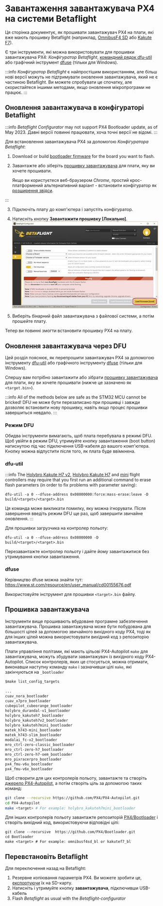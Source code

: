 # Завантаження завантажувача PX4 на системи Betaflight

Ця сторінка документує, як прошивати завантажувач PX4 на плати, які вже мають прошивку Betaflight (наприклад, [OmnibusF4 SD](../flight_controller/omnibus_f4_sd.md) або [Kakute F7](../flight_controller/kakutef7.md)).

Є три інструменти, які можна використовувати для прошивки завантажувача PX4: _Конфігуратор Betaflight_, [командний рядок dfu-util](http://dfu-util.sourceforge.net/) або графічний інструмент [dfuse](https://www.st.com/en/development-tools/stsw-stm32080.html) (тільки для Windows).

:::info
_Конфігуратор Betaflight_ є найпростішим використанням, але більш нові версії можуть не підтримувати оновлення завантажувача, який не є частиною Betaflight.
Ви можете спробувати це спочатку, але скористайтеся іншими методами, якщо оновлення мікропрограми не працює.
:::

## Оновлення завантажувача в конфігураторі Betaflight

:::info
_Betaflight Configurator_ may not support PX4 Bootloader update, as of May 2023.
Давні версії повинні працювати, хоча точні версії не відомі.
:::

Для встановлення завантажувача PX4 за допомогою _Конфігуратора Betaflight_:

1. Download or build [bootloader firmware](#bootloader-firmware) for the board you want to flash.

2. Завантажте або зіберіть [прошивку завантажувача](#bootloader-firmware) для плати, яку ви хочете прошивати.

   Якщо ви користуєтеся веб-браузером _Chrome_, простий крос-платформений альтернативний варіант - встановити конфігуратор як [розширення звідси](https://chrome.google.com/webstore/detail/betaflight-configurator/kdaghagfopacdngbohiknlhcocjccjao).

:::

3. Підключіть плату до комп'ютера і запустіть конфігуратор.

4. Натисніть кнопку **Завантажити прошивку [Локально]**.
   ![Betaflight Configurator - Local Firmware](../../assets/flight_controller/omnibus_f4_sd/betaflight_configurator.jpg)

5. Виберіть бінарний файл завантажувача з файлової системи, а потім прошейте плату.

Тепер ви повинні змогти встановити прошивку PX4 на плату.

## Оновлення завантажувача через DFU

Цей розділ пояснює, як перепрошити завантажувач PX4 за допомогою інструменту [dfu-util](http://dfu-util.sourceforge.net/) або графічного інструменту [dfuse](https://www.st.com/en/development-tools/stsw-stm32080.html) (тільки для Windows).

Спершу вам потрібно завантажити або зібрати [прошивку завантажувача](#bootloader-firmware) для плати, яку ви хочете прошивати (нижче це зазначено як `<target.bin>`).

:::info
All of the methods below are safe as the STM32 MCU cannot be bricked!
DFU не може бути перезаписано при прошивці і завжди дозволяє встановити нову прошивку, навіть якщо процес прошивки завершиться невдало.
:::

### Режим DFU

Обидва інструменти вимагають, щоб плата перебувала в режимі DFU.
Щоб увійти в режим DFU, утримуйте кнопку завантаження (boot button) натиснутою під час підключення USB-кабеля до вашого комп'ютера.
Кнопку можна відпустити після того, як плата буде ввімкнена.

### dfu-util

:::info
The [Holybro Kakute H7 v2](../flight_controller/kakuteh7v2.md), [Holybro Kakute H7](../flight_controller/kakuteh7.md) and [mini](../flight_controller/kakuteh7mini.md) flight controllers may require that you first run an additional command to erase flash parameters (in order to fix problems with parameter saving):

```
dfu-util -a 0 --dfuse-address 0x08000000:force:mass-erase:leave -D build/<target>/<target>.bin
```

Ця команда може викликати помилку, яку можна ігнорувати.
Після завершення введіть режим DFU ще раз, щоб завершити звичайне оновлення.
:::

Для прошивки загрузчика на контролер польоту:

```
dfu-util -a 0 --dfuse-address 0x08000000 -D  build/<target>/<target>.bin
```

Перезавантажте контролер польоту і дайте йому завантажитися без утримування кнопки завантаження.

### dfuse

Керівництво dfuse можна знайти тут: https://www.st.com/resource/en/user_manual/cd00155676.pdf

Використовуйте інструмент для прошивки `<target>.bin` файлу.

## Прошивка завантажувача

Інструменти вище прошивають вбудоване програмне забезпечення завантажувача.
Прошивка завантажувача може бути побудована для більшості цілей за допомогою звичайного вихідного коду PX4, тоді як для інших цілей можна використовувати вихідний код з репозиторію завантажувача.

Плати управління політами, які мають цільові PX4-Autopilot `make` для завантажувача, можуть збудувати завантажувач із вихідного коду PX4-Autopilot.
Список контролерів, яких це стосується, можна отримати, виконавши наступну команду `make` і зазначивши цілі `make`, які закінчуються на `_bootloader`

```
$make list_config_targets

...
cuav_nora_bootloader
cuav_x7pro_bootloader
cubepilot_cubeorange_bootloader
holybro_durandal-v1_bootloader
holybro_kakuteh7_bootloader
holybro_kakuteh7v2_bootloader
holybro_kakuteh7mini_bootloader
matek_h743-mini_bootloader
matek_h743-slim_bootloader
modalai_fc-v2_bootloader
mro_ctrl-zero-classic_bootloader
mro_ctrl-zero-h7_bootloader
mro_ctrl-zero-h7-oem_bootloader
mro_pixracerpro_bootloader
px4_fmu-v6u_bootloader
px4_fmu-v6x_bootloader
```

Щоб створити для цих контролерів польоту, завантажте та створіть [джерело PX4-Autopilot](https://github.com/PX4/PX4-Autopilot), а потім створіть ціль за допомогою таких команд:

```sh
git clone --recursive https://github.com/PX4/PX4-Autopilot.git
cd PX4-Autopilot
make <target> # For example: holybro_kakuteh7mini_bootloader
```

Для інших контролерів польоту завантажте репозиторій [PX4/Bootloader](https://github.com/PX4/Bootloader) і створіть вихідний код, використовуючи відповідні цілі:

```
git clone --recursive  https://github.com/PX4/Bootloader.git
cd Bootloader
make <target> # For example: omnibusf4sd_bl or kakutef7_bl
```

## Перевстановіть Betaflight

Для переключення назад на Betaflight:

1. Резервне копіювання параметрів PX4.
   Ви можете зробити це, [експортуючи](../advanced/parameters_and_configurations.md#exporting-and-loading-parameters) їх на SD-карту.
2. Натисніть і утримуйте кнопку **завантажувача**, підключивши USB-кабель
3. Flash _Betaflight_ as usual with the _Betaflight-configurator_
